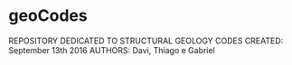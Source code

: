 # geoCodes

REPOSITORY DEDICATED TO STRUCTURAL GEOLOGY CODES
CREATED: September 13th 2016
AUTHORS: Davi, Thiago e Gabriel
